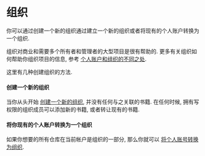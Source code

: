 # 组织

你可以通过创建一个新的组织通过建立一个新的组织或者将现有的个人账户转换为一个组织.

组织对商业和需要多个所有者和管理者的大型项目是很有帮助的. 更多有关组织如何帮助你组织项目的信息, 参考 [个人账户和组织的不同之处](./differences.md).

这里有几种创建组织的方法.

####  创建一个新的组织

当你从头开始 [创建一个新的组织](https://www.gitbook.com/organizations/new), 并没有任何与之关联的书籍. 在任何时候, 拥有写权限的组织成员可以添加新的书籍, 或者转让现有的书籍.

#### 将你现有的个人账户转换为一个组织

如果你想要的所有仓库在当前帐户是组织的一部分, 那么你就可以 [将个人账号转换为组织](./convert.md).